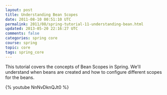 ```yaml
---           
layout: post
title: Understanding Bean Scopes
date: 2011-08-10 00:51:10 UTC
permalink: 2011/08/spring-tutorial-11-understanding-bean.html
updated: 2013-05-20 22:16:27 UTC
comments: false
categories: spring core
course: spring
topic: core
tags: spring_core
---
```


This tutorial covers the concepts of Bean Scopes in Spring. We'll understand when beans are created and how to configure different scopes for the beans. 

{% youtube NnNvDknQJt0 %}